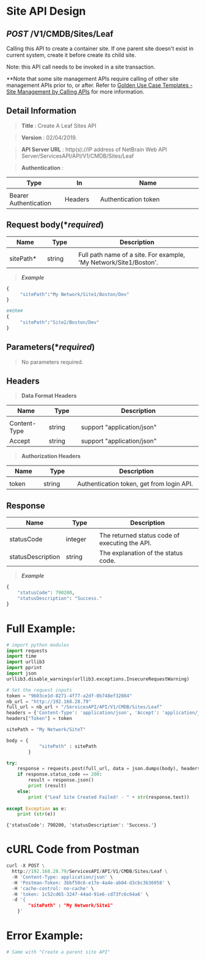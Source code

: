 
# Site API Design

## ***POST*** /V1/CMDB/Sites/Leaf
Calling this API to create a container site. If one parent site doesn't exist in current system, create it before create its child site. 

Note: this API call needs to be invoked in a site transaction.


**Note that some site management APIs require calling of other site management APIs prior to, or after.
Refer to [Golden Use Case Templates - Site Management by Calling APIs](https://github.com/NetBrainAPI/NetBrain-REST-API-R12/blob/main/Golden%20Use%20Case%20Templates/Sites%20Management%20by%20Calling%20APIs.md) for more information.

## Detail Information

> **Title** : Create A Leaf Sites API<br>

> **Version** : 02/04/2019.

> **API Server URL** : http(s)://IP address of NetBrain Web API Server/ServicesAPI/API/V1/CMDB/Sites/Leaf

> **Authentication** : 

|**Type**|**In**|**Name**|
|------|------|------|
|<img width=100/>|<img width=100/>|<img width=500/>|
|Bearer Authentication| Headers | Authentication token | 

## Request body(****required***)

|**Name**|**Type**|**Description**|
|------|------|------|
|<img width=100/>|<img width=100/>|<img width=500/>|
|sitePath* | string  | Full path name of a site. For example, 'My Network/Site1/Boston'.  |

> ***Example***


```python
{
     "sitePath":"My Network/Site1/Boston/Dev"
}

##OR##
{
     "sitePath":"Site2/Boston/Dev"
}


```

## Parameters(****required***)

>No parameters required.

## Headers

> **Data Format Headers**

|**Name**|**Type**|**Description**|
|------|------|------|
|<img width=100/>|<img width=100/>|<img width=500/>|
| Content-Type | string  | support "application/json" |
| Accept | string  | support "application/json" |

> **Authorization Headers**

|**Name**|**Type**|**Description**|
|------|------|------|
|<img width=100/>|<img width=100/>|<img width=500/>|
| token | string  | Authentication token, get from login API. |

## Response

|**Name**|**Type**|**Description**|
|------|------|------|
|<img width=100/>|<img width=100/>|<img width=500/>|
|statusCode| integer | The returned status code of executing the API.  |
|statusDescription| string | The explanation of the status code.  |

> ***Example***


```python
{
    "statusCode": 790200,
    "statusDescription": "Success."
}
```

# Full Example:


```python
# import python modules 
import requests
import time
import urllib3
import pprint
import json
urllib3.disable_warnings(urllib3.exceptions.InsecureRequestWarning)

# Set the request inputs
token = "9603ce1d-8271-4f77-a2df-0b748ef32084"
nb_url = "http://192.168.28.79"
full_url = nb_url + "/ServicesAPI/API/V1/CMDB/Sites/Leaf"
headers = {'Content-Type': 'application/json', 'Accept': 'application/json'}
headers["Token"] = token

sitePath = "My Network/SiteT"

body = {
            "sitePath" : sitePath       
        }

try:
    response = requests.post(full_url, data = json.dumps(body), headers = headers, verify = False)
    if response.status_code == 200:
        result = response.json()
        print (result)
    else:
        print ("Leaf Site Created Failed! - " + str(response.text))
    
except Exception as e:
    print (str(e)) 
```

    {'statusCode': 790200, 'statusDescription': 'Success.'}
    

# cURL Code from Postman


```python
curl -X POST \
  http://192.168.28.79/ServicesAPI/API/V1/CMDB/Sites/Leaf \
  -H 'Content-Type: application/json' \
  -H 'Postman-Token: 3bbf50c6-e17e-4a4e-ab04-d3cbc3b36958' \
  -H 'cache-control: no-cache' \
  -H 'token: 1c52cd65-3247-44ad-91e6-cd73fc6c64a6' \
  -d '{
        "sitePath" : "My Network/Site1"       
    }'
```

# Error Example:


```python
# Same with "Create a parent site API"
```
